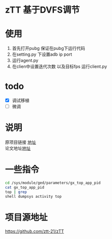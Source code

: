 # zTT 基于DVFS调节
# 使用
1. 首先打开pubg 保证在pubg下运行代码
2. 在setting.py 下设置adb ip port
3. 运行agent.py
4. 在clien中设置迭代次数 以及目标fps 运行client.py 
# todo
- [x] 调试移植
- [ ] 微调
  
# 说明
原项目链接 [地址](https://github.com/ztt-21/zTT)  
论文地址[地址](https://dl.acm.org/doi/10.1145/3458864.3468161)

# 一些指令
```bash
cd /sys/module/ged/parameters/gx_top_app_pid
cat gx_top_app_pid
top | grep 
shell dumpsys activity top
```
# 项目源地址
https://github.com/ztt-21/zTT